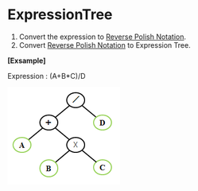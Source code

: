 # ExpressionTree

1. Convert the expression to [Reverse Polish Notation](https://github.com/63rabbits/ReversePolishNotation).
2. Convert [Reverse Polish Notation](https://github.com/63rabbits/ReversePolishNotation) to Expression Tree.

**[Exsample]**

Expression : (A+B*C)/D

![ExpressionTree](/expression_tree-0001.png)
